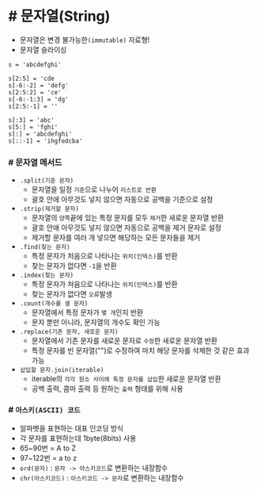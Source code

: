 # # 문자열(String)

- 문자열은 변경 불가능한`(immutable)` 자료형!
- 문자열 슬라이싱

```
s = 'abcdefghi'

s[2:5] = 'cde
s[-6:-2] = 'defg'
s[2:5:2] = 'ce'
s[-6:-1:3] = 'dg'
s[2:5:-1] = ''

s[:3] = 'abc'
s[5:] = 'fghi'
s[:] = 'abcdefghi'
s[::-1] = 'ihgfedcba'
```

### # 문자열 메서드
- `.split(기준 문자)`
    - 문자열을 일정 `기준`으로 나누어 `리스트로 반환`
    - 괄호 안에 아무것도 넣지 않으면 자동으로 공백을 기준으로 설정
- `.strip(제거할 문자)`
    - 문자열의 `양쪽`끝에 있는 특정 문자를 모두 `제거`한 새로운 문자열 반환
    - 괄호 안애 아무것도 넣지 않으면 자동으로 공백을 제거 문자로 설정
    - 제거할 문자를 여러 개 넣으면 해당하는 모든 문자들을 제거
- `.find(찾는 문자)`
    - 특정 문자가 처음으로 나타나는 `위치(인덱스)`를 반환
    - 찾는 문자가 없다면 `-1`을 반환
- `.index(찾는 문자)`
    - 특정 문자가 처음으로 나타나는 `위치(인덱스)`를 반환
    - 찾는 문자가 없다면 `오류`발생
- `.count(개수를 셀 문자)`
    - 문자열에서 특정 문자가 `몇 개`인지 반환
    - 문자 뿐만 아니라, 문자열의 개수도 확인 가능
- `.replace(기존 문자, 새로운 문자)`
    - 문자열에서 기존 문자를 새로운 문자로 `수정`한 새로운 문자열 반환
    - 특정 문자를 빈 문자열("")로 수정하여 마치 해당 문자를 삭제한 것 같은 효과 가능
- `삽입할 문자.join(iterable)`
    - iterable의 `각각 원소 사이에 특정 문자를 삽입`한 새로운 문자열 반환
    - 공백 출력, 콤마 출력 등 원하는 `출력` 형태를 위해 사용


### # `아스키(ASCII) 코드`
- 알파벳을 표현하는 대표 인코딩 방식
- 각 문자를 표현하는데 1byte(8bits) 사용
- 65~90번 = A to Z
- 97~122번 = a to z
- `ord(문자)` : `문자 -> 아스키코드`로 변환하는 내장함수
- `chr(아스키코드)` : `아스키코드 -> 문자`로 변환하는 내장함수


